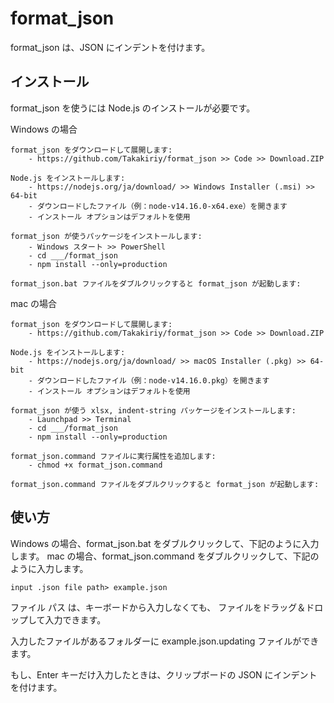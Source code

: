 # format_json

format_json は、JSON にインデントを付けます。


## インストール

format_json を使うには Node.js のインストールが必要です。

Windows の場合

    format_json をダウンロードして展開します:
        - https://github.com/Takakiriy/format_json >> Code >> Download.ZIP

    Node.js をインストールします:
        - https://nodejs.org/ja/download/ >> Windows Installer (.msi) >> 64-bit
        - ダウンロードしたファイル（例：node-v14.16.0-x64.exe）を開きます
        - インストール オプションはデフォルトを使用

    format_json が使うパッケージをインストールします:
        - Windows スタート >> PowerShell
        - cd ___/format_json
        - npm install --only=production

    format_json.bat ファイルをダブルクリックすると format_json が起動します:

mac の場合

    format_json をダウンロードして展開します:
        - https://github.com/Takakiriy/format_json >> Code >> Download.ZIP

    Node.js をインストールします:
        - https://nodejs.org/ja/download/ >> macOS Installer (.pkg) >> 64-bit
        - ダウンロードしたファイル（例：node-v14.16.0.pkg）を開きます
        - インストール オプションはデフォルトを使用

    format_json が使う xlsx, indent-string パッケージをインストールします:
        - Launchpad >> Terminal
        - cd ___/format_json
        - npm install --only=production

    format_json.command ファイルに実行属性を追加します:
        - chmod +x format_json.command

    format_json.command ファイルをダブルクリックすると format_json が起動します:


## 使い方

Windows の場合、format_json.bat をダブルクリックして、下記のように入力します。
mac の場合、format_json.command をダブルクリックして、下記のように入力します。

    input .json file path> example.json

ファイル パス は、キーボードから入力しなくても、
ファイルをドラッグ＆ドロップして入力できます。

入力したファイルがあるフォルダーに example.json.updating ファイルができます。

もし、Enter キーだけ入力したときは、クリップボードの JSON にインデントを付けます。
